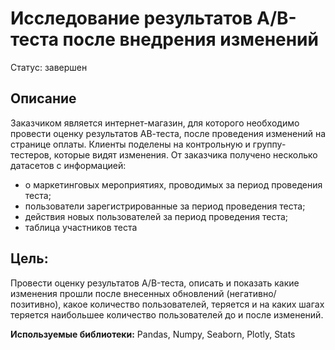 # Исследование результатов А/В-теста после внедрения изменений
Статус: завершен

## Описание
Заказчиком является интернет-магазин, для которого необходимо провести оценку результатов АВ-теста, после проведения изменений на странице оплаты. Клиенты поделены на контрольную и группу-тестеров, которые видят изменения. От заказчика получено несколько датасетов с информацией:
- о маркетинговых мероприятиях, проводимых за период проведения теста;
- пользователи зарегистрированные за период проведения теста; 
- действия новых пользователей за период проведения теста;
- таблица участников теста

## Цель:

Провести оценку результатов A/B-теста, описать и показать какие изменения прошли после внесенных обновлений (негативно/позитивно), какое количество пользователей, теряется и на каких шагах теряется наибольшее количество пользователей до и после изменений. 

**Используемые библиотеки:**  Pandas, Numpy, Seaborn, Plotly, Stats
